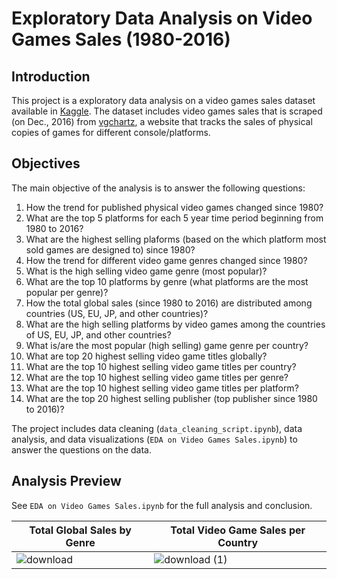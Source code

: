 # Exploratory Data Analysis on Video Games Sales (1980-2016)

## Introduction

This project is a exploratory data analysis on a video games sales dataset available in [Kaggle](https://www.kaggle.com/sidtwr/videogames-sales-dataset). The dataset includes video games sales that is scraped (on Dec., 2016) from [vgchartz](https://www.vgchartz.com/), a website that tracks the sales of physical copies of games for different console/platforms. 

## Objectives
The main objective of the analysis is to answer the following questions:

1. How the trend for published physical video games changed since 1980?
2. What are the top 5 platforms for each 5 year time period beginning from 1980 to 2016?
3. What are the highest selling plaforms (based on the which platform most sold games are designed to) since 1980?
4. How the trend for different video game genres changed since 1980?
5. What is the high selling video game genre (most popular)?
6. What are the top 10 platforms by genre (what platforms are the most popular per genre)?
7. How the total global sales (since 1980 to 2016) are distributed among countries (US, EU, JP, and other countries)?
8. What are the high selling platforms by video games among the countries of US, EU, JP, and other countries?
9. What is/are the most popular (high selling) game genre per country?
10. What are top 20 highest selling video game titles globally?
11. What are the top 10 highest selling video game titles per country?
12. What are the top 10 highest selling video game titles per genre?
13. What are the top 10 highest selling video game titles per platform?
14. What are the top 20 highest selling publisher (top publisher since 1980 to 2016)?

The project includes data cleaning (```data_cleaning_script.ipynb```), data analysis, and data visualizations (```EDA on Video Games Sales.ipynb```) to answer the questions on the data.

## Analysis Preview
See ```EDA on Video Games Sales.ipynb``` for the full analysis and conclusion.

|      Total Global Sales by Genre       |      Total Video Game Sales per Country      |
|--------------------|--------------------|
| ![download](https://github.com/fvea/exploratory-data-analysis-video-games-sales/assets/75005859/49be7ed5-3694-4d00-9c4d-da17fad862ab) | ![download (1)](https://github.com/fvea/exploratory-data-analysis-video-games-sales/assets/75005859/9849c5cf-bd2c-4705-89b2-a98c876b0941) |

